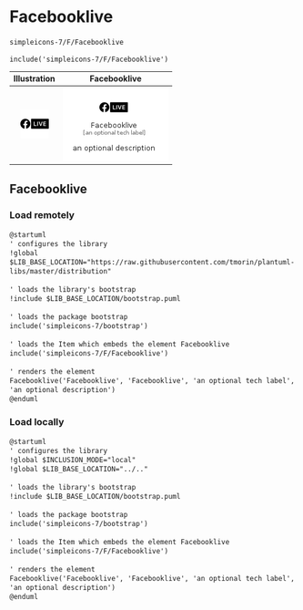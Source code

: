 # Facebooklive


```text
simpleicons-7/F/Facebooklive
```

```text
include('simpleicons-7/F/Facebooklive')
```



| Illustration | Facebooklive |
| :---: | :---: |
| ![illustration for Illustration](../../simpleicons-7/F/Facebooklive.png) | ![illustration for Facebooklive](../../simpleicons-7/F/Facebooklive.Local.png) |




## Facebooklive

### Load remotely
```plantuml
@startuml
' configures the library
!global $LIB_BASE_LOCATION="https://raw.githubusercontent.com/tmorin/plantuml-libs/master/distribution"

' loads the library's bootstrap
!include $LIB_BASE_LOCATION/bootstrap.puml

' loads the package bootstrap
include('simpleicons-7/bootstrap')

' loads the Item which embeds the element Facebooklive
include('simpleicons-7/F/Facebooklive')

' renders the element
Facebooklive('Facebooklive', 'Facebooklive', 'an optional tech label', 'an optional description')
@enduml
```

### Load locally
```plantuml
@startuml
' configures the library
!global $INCLUSION_MODE="local"
!global $LIB_BASE_LOCATION="../.."

' loads the library's bootstrap
!include $LIB_BASE_LOCATION/bootstrap.puml

' loads the package bootstrap
include('simpleicons-7/bootstrap')

' loads the Item which embeds the element Facebooklive
include('simpleicons-7/F/Facebooklive')

' renders the element
Facebooklive('Facebooklive', 'Facebooklive', 'an optional tech label', 'an optional description')
@enduml
```

